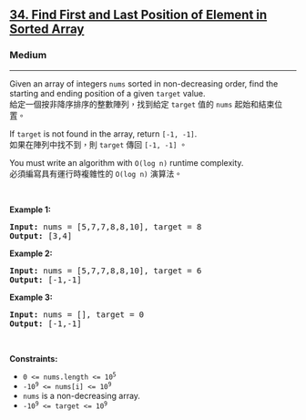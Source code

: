 <h2><a href="https://leetcode.com/problems/find-first-and-last-position-of-element-in-sorted-array/">34. Find First and Last Position of Element in Sorted Array</a></h2><h3>Medium</h3><hr><div><p data-immersive-translate-effect="1" data-immersive_translate_walked="b0f2c0ac-1cfb-4d91-80fc-9d93efeadb20">Given an array of integers <code data-immersive-translate-effect="1" data-immersive_translate_walked="b0f2c0ac-1cfb-4d91-80fc-9d93efeadb20">nums</code> sorted in non-decreasing order, find the starting and ending position of a given <code data-immersive-translate-effect="1" data-immersive_translate_walked="b0f2c0ac-1cfb-4d91-80fc-9d93efeadb20">target</code> value.<font class="notranslate immersive-translate-target-wrapper" lang="zh-TW" data-immersive-translate-translation-element-mark="1"><br><font class="notranslate immersive-translate-target-translation-theme-none immersive-translate-target-translation-block-wrapper-theme-none immersive-translate-target-translation-block-wrapper" data-immersive-translate-translation-element-mark="1"><font class="notranslate immersive-translate-target-inner immersive-translate-target-translation-theme-none-inner" data-immersive-translate-translation-element-mark="1">給定一個按非降序排序的整數陣列，找到給定 <code data-immersive-translate-effect="1" data-immersive_translate_walked="b0f2c0ac-1cfb-4d91-80fc-9d93efeadb20">target</code> 值的 <code data-immersive-translate-effect="1" data-immersive_translate_walked="b0f2c0ac-1cfb-4d91-80fc-9d93efeadb20">nums</code> 起始和結束位置。</font></font></font></p>

<p data-immersive-translate-effect="1" data-immersive_translate_walked="b0f2c0ac-1cfb-4d91-80fc-9d93efeadb20">If <code data-immersive-translate-effect="1" data-immersive_translate_walked="b0f2c0ac-1cfb-4d91-80fc-9d93efeadb20">target</code> is not found in the array, return <code data-immersive-translate-effect="1" data-immersive_translate_walked="b0f2c0ac-1cfb-4d91-80fc-9d93efeadb20">[-1, -1]</code>.<font class="notranslate immersive-translate-target-wrapper" lang="zh-TW" data-immersive-translate-translation-element-mark="1"><br><font class="notranslate immersive-translate-target-translation-theme-none immersive-translate-target-translation-block-wrapper-theme-none immersive-translate-target-translation-block-wrapper" data-immersive-translate-translation-element-mark="1"><font class="notranslate immersive-translate-target-inner immersive-translate-target-translation-theme-none-inner" data-immersive-translate-translation-element-mark="1">如果在陣列中找不到，則 <code data-immersive-translate-effect="1" data-immersive_translate_walked="b0f2c0ac-1cfb-4d91-80fc-9d93efeadb20">target</code> 傳回 <code data-immersive-translate-effect="1" data-immersive_translate_walked="b0f2c0ac-1cfb-4d91-80fc-9d93efeadb20">[-1, -1]</code> 。</font></font></font></p>

<p data-immersive-translate-effect="1" data-immersive_translate_walked="b0f2c0ac-1cfb-4d91-80fc-9d93efeadb20">You must&nbsp;write an algorithm with&nbsp;<code data-immersive-translate-effect="1" data-immersive_translate_walked="b0f2c0ac-1cfb-4d91-80fc-9d93efeadb20">O(log n)</code> runtime complexity.<font class="notranslate immersive-translate-target-wrapper" lang="zh-TW" data-immersive-translate-translation-element-mark="1"><br><font class="notranslate immersive-translate-target-translation-theme-none immersive-translate-target-translation-block-wrapper-theme-none immersive-translate-target-translation-block-wrapper" data-immersive-translate-translation-element-mark="1"><font class="notranslate immersive-translate-target-inner immersive-translate-target-translation-theme-none-inner" data-immersive-translate-translation-element-mark="1">必須編寫具有運行時複雜性的 <code data-immersive-translate-effect="1" data-immersive_translate_walked="b0f2c0ac-1cfb-4d91-80fc-9d93efeadb20">O(log n)</code> 演算法。</font></font></font></p>

<p>&nbsp;</p>
<p><strong class="example">Example 1:</strong></p>
<pre><strong>Input:</strong> nums = [5,7,7,8,8,10], target = 8
<strong>Output:</strong> [3,4]
</pre><p><strong class="example">Example 2:</strong></p>
<pre><strong>Input:</strong> nums = [5,7,7,8,8,10], target = 6
<strong>Output:</strong> [-1,-1]
</pre><p><strong class="example">Example 3:</strong></p>
<pre><strong>Input:</strong> nums = [], target = 0
<strong>Output:</strong> [-1,-1]
</pre>
<p>&nbsp;</p>
<p><strong>Constraints:</strong></p>

<ul>
	<li><code>0 &lt;= nums.length &lt;= 10<sup>5</sup></code></li>
	<li><code>-10<sup>9</sup>&nbsp;&lt;= nums[i]&nbsp;&lt;= 10<sup>9</sup></code></li>
	<li><code>nums</code> is a non-decreasing array.</li>
	<li><code>-10<sup>9</sup>&nbsp;&lt;= target&nbsp;&lt;= 10<sup>9</sup></code></li>
</ul>
</div>